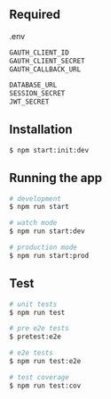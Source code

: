## Required

.env

```bash
GAUTH_CLIENT_ID
GAUTH_CLIENT_SECRET
GAUTH_CALLBACK_URL

DATABASE_URL
SESSION_SECRET
JWT_SECRET
```

## Installation

```bash
$ npm start:init:dev
```

## Running the app

```bash
# development
$ npm run start

# watch mode
$ npm run start:dev

# production mode
$ npm run start:prod
```

## Test

```bash
# unit tests
$ npm run test

# pre e2e tests
$ pretest:e2e

# e2e tests
$ npm run test:e2e

# test coverage
$ npm run test:cov
```
